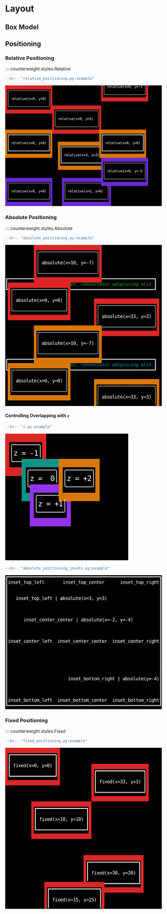 # Layout

## Box Model



## Positioning

### Relative Positioning

::: counterweight.styles.Relative

```python
--8<-- "relative_positioning.py:example"
```

![Relative Positioning](../_examples/relative-positioning.svg)

### Absolute Positioning

::: counterweight.styles.Absolute

```python
--8<-- "absolute_positioning.py:example"
```

![Absolute Positioning](../_examples/absolute-positioning.svg)

#### Controlling Overlapping with `z`

```python
--8<-- "z.py:example"
```

![Z Layers](../_examples/z.svg)


```python
--8<-- "absolute_positioning_insets.py:example"
```

![Absolute Positioning Insets](../_examples/absolute-positioning-insets.svg)


### Fixed Positioning

::: counterweight.styles.Fixed

```python
--8<-- "fixed_positioning.py:example"
```

![Fixed Positioning](../_examples/fixed-positioning.svg)
